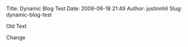 Title: Dynamic Blog Test
Date: 2008-06-18 21:49
Author: justinnhli
Slug: dynamic-blog-test

<div id="20080618text">

Old Text

</div>

Change

